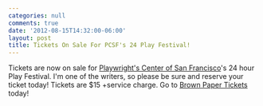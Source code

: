 ```yaml
---
categories: null
comments: true
date: '2012-08-15T14:32:00-06:00'
layout: post
title: Tickets On Sale For PCSF's 24 Play Festival!
---
```


Tickets are now on sale for [Playwright's Center of San Francisco](http://playwrightscentersf.org/)'s 24 hour Play Festival. I'm one of the writers, so please be sure and reserve your ticket today! Tickets are $15 +service charge. Go to [Brown Paper Tickets](http://www.brownpapertickets.com/event/267511) today!
